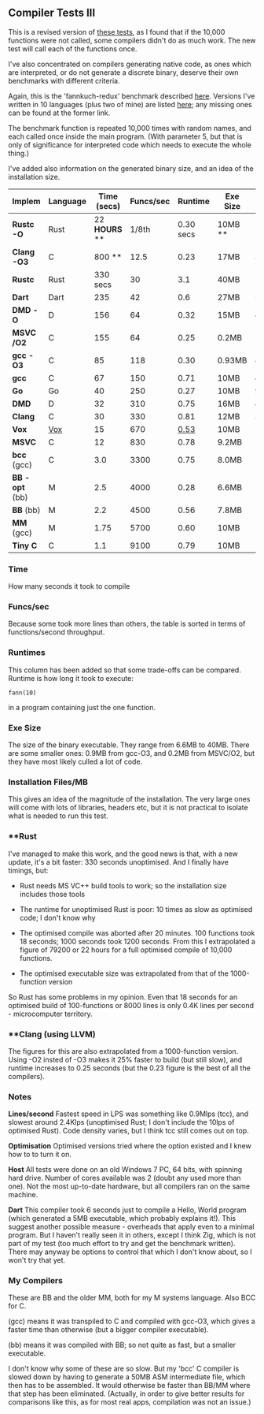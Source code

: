 ## Compiler Tests III

This is a revised version of [these tests](Compilertest2.md), as I found that if the 10,000 functions were not called, some compilers didn't do as much work. The new test will call each of the functions once.

I've also concentrated on compilers generating native code, as ones which are interpreted, or do not generate a discrete binary, deserve their own benchmarks with different criteria.

Again, this is the 'fannkuch-redux' benchmark described [here](https://benchmarksgame-team.pages.debian.net/benchmarksgame/performance/fannkuchredux.html). Versions I've written in 10 languages (plus two of mine) are listed [here](fannkuch.txt); any missing ones can be found at the former link.

The benchmark function is repeated 10,000 times with random names, and each called once inside the main program. (With parameter 5, but that is only of significance for interpreted code which needs to execute the whole thing.)

I've added also information on the generated binary size, and an idea of the installation size.

Implem | Language | Time (secs) | Funcs/sec | Runtime | Exe Size | Inst Files | Inst MB
--- | --- | --- | --- | --- | --- | --- | ---
**Rustc -O** | Rust  | 22 **HOURS** \*\* | 1/8th | 0.30 secs| 10MB \*\* | 12+14600 | 100MB + 2800MB
**Clang -O3**        | C | 800 \*\* | 12.5 | 0.23 | 17MB | 350 | 1600MB
**Rustc** | Rust  | 330 secs | 30 | 3.1 | 40MB | 12+14600 | 100MB+2800MB
**Dart**          | Dart | 235| 42 | 0.6 | 27MB | 500 | 490MB
**DMD -O**       | D | 156 | 64 | 0.32 | 15MB | 4000 | 300MB 
**MSVC /O2**          | C | 155 |64 | 0.25 | 0.2MB | 14600 | 2800MB
**gcc -O3**           | C            | 85 | 118 | 0.30 | 0.93MB | 4800 | 550MB
**gcc**           | C            | 67 | 150 | 0.71 | 10MB | 4800 | 550MB
**Go**            | Go | 40 | 250 | 0.27 | 10MB | 9200 | 350MB
**DMD**           | D | 32 | 310 | 0.75 | 16MB | 4000 | 300MB
**Clang**         | C | 30 | 330 | 0.81 | 12MB | 350 | 1600MB
**Vox**           | [Vox](https://github.com/MrSmith33/vox) | 15 | 670 | [0.53](https://gist.github.com/MrSmith33/ac14e66a83b9d047793adede464ca1ef#file-fannkuch-vx) | 10MB | 1 | 2.4MB
**MSVC**          | C | 12  |830 | 0.78 | 9.2MB | 14600 | 2800MB
**bcc** (gcc)     | C        | 3.0 | 3300 | 0.75 | 8.0MB | 1 | 0.7MB
**BB -opt** (bb)   | M        | 2.5 | 4000 | 0.28 | 6.6MB | 1 | 0.6MB
**BB** (bb)       | M        | 2.2 | 4500 | 0.56 | 7.8MB | 1 | 0.6MB
**MM** (gcc)      | M        | 1.75 | 5700 | 0.60 | 10MB | 1 | 0.8MB
**Tiny C**        | C        | 1.1 | 9100 | 0.79 | 10MB | 120 | 1.8MB

### Time

How many seconds it took to compile

### Funcs/sec

Because some took more lines than others, the table is sorted in terms of functions/second throughput.

### Runtimes

This column has been added so that some trade-offs can be compared. Runtime is how long it took to execute:

    fann(10)
    
in a program containing just the one function.

### Exe Size

The size of the binary executable. They range from 6.6MB to 40MB. There are some smaller ones: 0.9MB from gcc-O3, and 0.2MB from MSVC/O2, but they have most likely culled a lot of code.

### Installation Files/MB

This gives an idea of the magnitude of the installation. The very large ones will come with lots of libraries, headers etc, but it is not practical to isolate what is needed to run this test.

### \*\*Rust

I've managed to make this work, and the good news is that, with a new update, it's a bit faster: 330 seconds unoptimised. And I finally have timings, but:

* Rust needs MS VC++ build tools to work; so the installation size includes those tools

* The runtime for unoptimised Rust is poor: 10 times as slow as optimised code; I don't know why

* The optimised compile was aborted after 20 minutes. 100 functions took 18 seconds; 1000 seconds took 1200 seconds. From this I extrapolated a figure of 79200 or 22 hours for a full optimised compile of 10,000 functions.

* The optimised executable size was extrapolated from that of the 1000-function version

So Rust has some problems in my opinion. Even that 18 seconds for an optimised build of 100-functions or 8000 lines is only 0.4K lines per second - microcomputer territory.

### \*\*Clang (using LLVM)

The figures for this are also extrapolated from a 1000-function version. Using -O2 insted of -O3 makes it 25% faster to build (but still slow), and runtime increases to 0.25 seconds (but the 0.23 figure is the best of all the compilers).

### Notes

**Lines/second** Fastest speed in LPS was something like 0.9Mlps (tcc), and slowest around 2.4Klps (unoptimised Rust; I don't include the 10lps of optimised Rust). Code density varies, but I think tcc still comes out on top.

**Optimisation** Optimised versions tried where the option existed and I knew how to to turn it on.

**Host** All tests were done on an old Windows 7 PC, 64 bits, with spinning hard drive. Number of cores available was 2 (doubt any used more than one). Not the most up-to-date hardware, but all compilers ran on the same machine.

**Dart** This compiler took 6 seconds just to compile a Hello, World program (which generated a 5MB executable, which probably explains it!). This suggest another possible measure - overheads that apply even to a minimal program. But I haven't really seen it in others, except I think Zig, which is not part of my test (too much effort to try and get the benchmark written). There may anyway be options to control that which I don't know about, so I won't try that yet.


### My Compilers

These are BB and the older MM, both for my M systems language. Also BCC for C.

(gcc) means it was transpiled to C and compiled with gcc-O3, which gives a faster time than otherwise (but a bigger compiler executable).

(bb) means it was compiled with BB; so not quite as fast, but a smaller executable.

I don't know why some of these are so slow. But my 'bcc' C compiler is slowed down by having to generate a 50MB ASM intermediate file, which then has to be assembled. It would otherwise be faster than BB/MM where that step has been eliminated. (Actually, in order to give better results for comparisons like this, as for most real apps, compilation was not an issue.)

